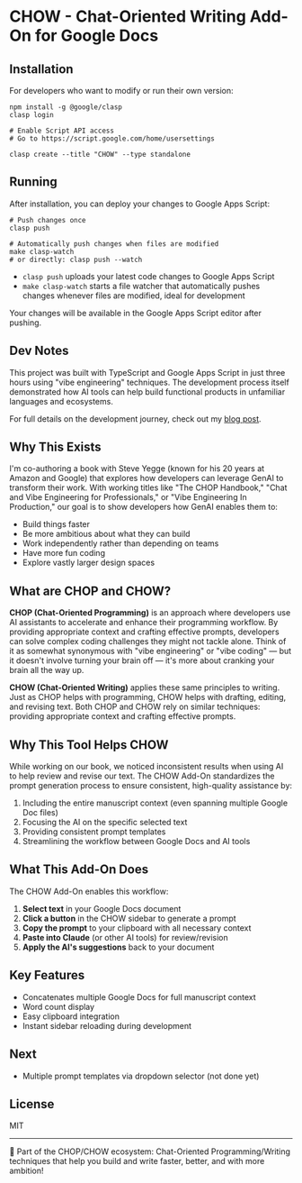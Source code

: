 # CHOW - Chat-Oriented Writing Add-On for Google Docs

## Installation

For developers who want to modify or run their own version:

```
npm install -g @google/clasp
clasp login

# Enable Script API access
# Go to https://script.google.com/home/usersettings

clasp create --title "CHOW" --type standalone
```

## Running

After installation, you can deploy your changes to Google Apps Script:

```
# Push changes once
clasp push

# Automatically push changes when files are modified
make clasp-watch
# or directly: clasp push --watch
```

- `clasp push` uploads your latest code changes to Google Apps Script
- `make clasp-watch` starts a file watcher that automatically pushes changes whenever files are modified, ideal for development

Your changes will be available in the Google Apps Script editor after pushing.

## Dev Notes

This project was built with TypeScript and Google Apps Script in just three hours using "vibe engineering" techniques. The development process itself demonstrated how AI tools can help build functional products in unfamiliar languages and ecosystems.

For full details on the development journey, check out my [blog post](https://itrevolution.com/articles/how-i-built-a-google-docs-add-on-in-three-hours/).

## Why This Exists

I'm co-authoring a book with Steve Yegge (known for his 20 years at Amazon and Google) that explores how developers can leverage GenAI to transform their work. With working titles like "The CHOP Handbook," "Chat and Vibe Engineering for Professionals," or "Vibe Engineering In Production," our goal is to show developers how GenAI enables them to:

- Build things faster
- Be more ambitious about what they can build
- Work independently rather than depending on teams
- Have more fun coding
- Explore vastly larger design spaces

## What are CHOP and CHOW?

**CHOP (Chat-Oriented Programming)** is an approach where developers use AI assistants to accelerate and enhance their programming workflow. By providing appropriate context and crafting effective prompts, developers can solve complex coding challenges they might not tackle alone.  Think of it as somewhat synonymous with "vibe engineering" or "vibe coding" — but it doesn't involve turning your brain off — it's more about cranking your brain all the way up.

**CHOW (Chat-Oriented Writing)** applies these same principles to writing. Just as CHOP helps with programming, CHOW helps with drafting, editing, and revising text. Both CHOP and CHOW rely on similar techniques: providing appropriate context and crafting effective prompts.

## Why This Tool Helps CHOW

While working on our book, we noticed inconsistent results when using AI to help review and revise our text. The CHOW Add-On standardizes the prompt generation process to ensure consistent, high-quality assistance by:

1. Including the entire manuscript context (even spanning multiple Google Doc files)
2. Focusing the AI on the specific selected text
3. Providing consistent prompt templates
4. Streamlining the workflow between Google Docs and AI tools

## What This Add-On Does

The CHOW Add-On enables this workflow:

1. **Select text** in your Google Docs document
2. **Click a button** in the CHOW sidebar to generate a prompt
3. **Copy the prompt** to your clipboard with all necessary context
4. **Paste into Claude** (or other AI tools) for review/revision
5. **Apply the AI's suggestions** back to your document

## Key Features

- Concatenates multiple Google Docs for full manuscript context
- Word count display
- Easy clipboard integration
- Instant sidebar reloading during development

## Next

- Multiple prompt templates via dropdown selector (not done yet)

## License

MIT

---

🚀 Part of the CHOP/CHOW ecosystem: Chat-Oriented Programming/Writing techniques that help you build and write faster, better, and with more ambition!